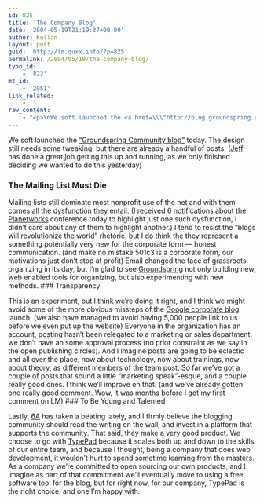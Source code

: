 ```yaml
---
id: 825
title: 'The Company Blog'
date: '2004-05-19T21:19:37+00:00'
author: Kellan
layout: post
guid: 'http://lm.quxx.info/?p=825'
permalink: /2004/05/19/the-company-blog/
typo_id:
    - '823'
mt_id:
    - '2051'
link_related:
    - ''
raw_content:
    - "<p>\nWe soft launched the <a href=\\\"http://blog.groundspring.org\\\">\\\"Groundspring Community blog\\\"</a> today. The design still needs some tweaking, but there are already a handful of posts. (<a href=\\\"http://idealog.us\\\">Jeff</a> has done a great job getting this up and running, as we only finished deciding we wanted to do this yesterday)\n</p>\n\n<p>\n<h3>The Mailing List Must Die</h3>\nMailing lists still dominate most nonprofit use of the net and with them comes all the dysfunction they entail. (I received 6 notifications about the <a href=\\\"http://www.planetwork.net/\\\">Planetworks</a> conference today to highlight just one such dysfunction, I didn\\'t care about any of them to highlight another.)  I tend to resist the \\\"blogs will revolutionize the world\\\" rhetoric, but I do think the they represent a something potentially very new for the corporate form -- honest communication. (and make no mistake 501c3 is a corporate form, our motivations just don\\'t stop at profit)  Email changed the face of grassroots organizing in its day, but I\\'m glad to see <a href=\\\"http://www.groundspring.org/\\\">Groundspring</a> not only building new, web enabled tools for organizing, but also experimenting with new methods.\n</p>\n<p>\n<h3>Transparency</h3>\nThis is an experiment, but I think we\\'re doing it right, and I think we might avoid some of the more obvious missteps of the <a href=\\\"http://www.google.com/googleblog/\\\">Google corporate blog</a> launch. (we also have managed to avoid having 5,000 people link to us before we even put up the website)  Everyone in the organization has an account, posting hasn\\'t been relegated to a marketing or sales department, we don\\'t have an some approval process (no prior constraint as we say in the open publishing circles).  And I imagine posts are going to be eclectic and all over the place, now about technology, now about trainings, now about theory, as different members of the team post.  So far we\\'ve got a couple of posts that sound a little \\\"marketing speak\\\"-esque, and a couple really good ones.  I think we\\'ll improve on that. (and we\\'ve already gotten one really good comment.  Wow, it was months before I got my first comment on LM)\n</p>\n<p>\n<h3>To Be Young and Talented</h3>\nLastly, <a href=\\\"http://sixapart.com\\\">6A</a> has taken a beating lately, and I firmly believe the blogging community should read the writing on the wall, and invest in a platform that supports the community.  That said, they make a very good product.  We choose to go with <a href=\\\"http://typepad.com\\\">TypePad</a> because it scales both up and down to the skills of our entire team, and because I thought, being a company that does web development, it wouldn\\'t hurt to spend sometime learning from the masters.  As a company we\\'re committed to open sourcing our own products, and I imagine as part of that commitment we\\'ll eventually move to using a free software tool for the blog, but for right now, for our company, TypePad is the right choice, and one I\\'m happy with.\n</p>"
---
```


We soft launched the [“Groundspring Community blog”](http://blog.groundspring.org) today. The design still needs some tweaking, but there are already a handful of posts. ([Jeff](http://idealog.us) has done a great job getting this up and running, as we only finished deciding we wanted to do this yesterday)

### The Mailing List Must Die

Mailing lists still dominate most nonprofit use of the net and with them comes all the dysfunction they entail. (I received 6 notifications about the [Planetworks](http://www.planetwork.net/) conference today to highlight just one such dysfunction, I didn’t care about any of them to highlight another.) I tend to resist the “blogs will revolutionize the world” rhetoric, but I do think the they represent a something potentially very new for the corporate form — honest communication. (and make no mistake 501c3 is a corporate form, our motivations just don’t stop at profit) Email changed the face of grassroots organizing in its day, but I’m glad to see [Groundspring](http://www.groundspring.org/) not only building new, web enabled tools for organizing, but also experimenting with new methods. ### Transparency

This is an experiment, but I think we’re doing it right, and I think we might avoid some of the more obvious missteps of the [Google corporate blog](http://www.google.com/googleblog/) launch. (we also have managed to avoid having 5,000 people link to us before we even put up the website) Everyone in the organization has an account, posting hasn’t been relegated to a marketing or sales department, we don’t have an some approval process (no prior constraint as we say in the open publishing circles). And I imagine posts are going to be eclectic and all over the place, now about technology, now about trainings, now about theory, as different members of the team post. So far we’ve got a couple of posts that sound a little “marketing speak”-esque, and a couple really good ones. I think we’ll improve on that. (and we’ve already gotten one really good comment. Wow, it was months before I got my first comment on LM) ### To Be Young and Talented

Lastly, [6A](http://sixapart.com) has taken a beating lately, and I firmly believe the blogging community should read the writing on the wall, and invest in a platform that supports the community. That said, they make a very good product. We choose to go with [TypePad](http://typepad.com) because it scales both up and down to the skills of our entire team, and because I thought, being a company that does web development, it wouldn’t hurt to spend sometime learning from the masters. As a company we’re committed to open sourcing our own products, and I imagine as part of that commitment we’ll eventually move to using a free software tool for the blog, but for right now, for our company, TypePad is the right choice, and one I’m happy with. 